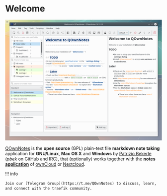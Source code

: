 
# Welcome

![Architecture](assets/img/qownnotes.screenshot.png)

[QOwnNotes](https://www.qownnotes.org/) is the **open source** (GPL) plain-text file
**markdown note taking** application for **GNU/Linux**, **Mac OS X** and **Windows**
by [Patrizio Bekerle](https://keybase.io/pbek) (*pbek* on GitHub and IRC), that
(optionally) works together with the [**notes application**](https://github.com/nextcloud/notes)
of [ownCloud](https://owncloud.org/) or [Nextcloud](https://nextcloud.com/).

!!! info

    Join our [Telegram Group](https://t.me/QOwnNotes) to discuss, learn, and connect with the traefik community.
